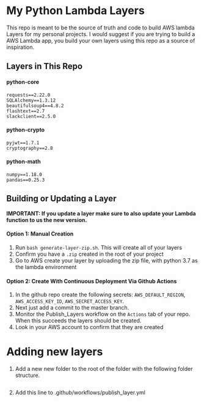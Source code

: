 # My Python Lambda Layers
This repo is meant to be the source of truth and code to build AWS lambda Layers for my personal projects. I would suggest if you are trying to build a AWS Lambda app, you build your own layers using this repo as a source of inspiration.

## Layers in This Repo
#### python-core
```
requests==2.22.0
SQLAlchemy==1.3.12
beautifulsoup4==4.8.2
flashtext==2.7
slackclient==2.5.0
```

#### python-crypto
```
pyjwt==1.7.1
cryptography==2.8
```

#### python-math
```
numpy==1.18.0
pandas==0.25.3
```


## Building or Updating a Layer
**IMPORTANT: If you update a layer make sure to also update your Lambda function to us the new version.**

#### Option 1: Manual Creation
1. Run `bash generate-layer-zip.sh`. This will create all of your layers
1. Confirm you have a `.zip` created in the root of your project
1. Go to AWS create your layer by uploading the zip file, with python 3.7 as the lambda environment

#### Option 2: Create With Continuous Deployment Via Github Actions
1. In the github repo create the following secrets: `AWS_DEFAULT_REGION`, `AWS_ACCESS_KEY_ID`, `AWS_SECRET_ACCESS_KEY`.
1. Next just add a commit to the master branch.
1. Monitor the Publish_Layers workflow on the `Actions` tab of your repo. When this succeeds the layers should be created.
1. Look in your AWS account to confirm that they are created

# Adding new layers
1. Add a new new folder to the root of the folder with the following folder structure.
    ```

    ```
1. Add this line to .github/workflows/publish_layer.yml
    ```

    ```

